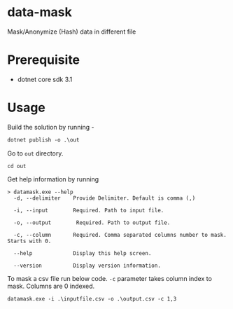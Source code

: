 # data-mask
Mask/Anonymize (Hash) data in different file

# Prerequisite
 - dotnet core sdk 3.1
 
# Usage

Build the solution by running - 

```ps
dotnet publish -o .\out
```

Go to `out` directory.

```
cd out
```

Get help information by running

```
> datamask.exe --help
  -d, --delimiter    Provide Delimiter. Default is comma (,)

  -i, --input        Required. Path to input file.

  -o, --output        Required. Path to output file.

  -c, --column       Required. Comma separated columns number to mask. Starts with 0.

  --help             Display this help screen.

  --version          Display version information.

```


To mask a csv file run below code. `-c` parameter takes column index to mask. Columns are 0 indexed.

```
datamask.exe -i .\inputfile.csv -o .\output.csv -c 1,3
```
